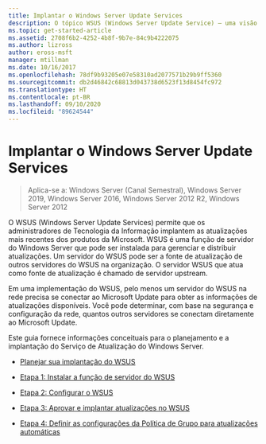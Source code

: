 ```yaml
---
title: Implantar o Windows Server Update Services
description: O tópico WSUS (Windows Server Update Service) – uma visão geral do processo da implantação com links para quatro etapas para realizá-lo
ms.topic: get-started-article
ms.assetid: 2708f6b2-4252-4b8f-9b7e-84c9b4222075
ms.author: lizross
author: eross-msft
manager: mtillman
ms.date: 10/16/2017
ms.openlocfilehash: 78df9b93205e07e58310ad2077571b29b9ff5360
ms.sourcegitcommit: db2d46842c68813d043738d6523f13d8454fc972
ms.translationtype: HT
ms.contentlocale: pt-BR
ms.lasthandoff: 09/10/2020
ms.locfileid: "89624544"
---
```

# <a name="deploy-windows-server-update-services"></a>Implantar o Windows Server Update Services

>Aplica-se a: Windows Server (Canal Semestral), Windows Server 2019, Windows Server 2016, Windows Server 2012 R2, Windows Server 2012

O WSUS (Windows Server Update Services) permite que os administradores de Tecnologia da Informação implantem as atualizações mais recentes dos produtos da Microsoft. WSUS é uma função de servidor do Windows Server que pode ser instalada para gerenciar e distribuir atualizações. Um servidor do WSUS pode ser a fonte de atualização de outros servidores do WSUS na organização. O servidor WSUS que atua como fonte de atualização é chamado de servidor upstream.

Em uma implementação do WSUS, pelo menos um servidor do WSUS na rede precisa se conectar ao Microsoft Update para obter as informações de atualizações disponíveis. Você pode determinar, com base na segurança e configuração da rede, quantos outros servidores se conectam diretamente ao Microsoft Update.

Este guia fornece informações conceituais para o planejamento e a implantação do Serviço de Atualização do Windows Server.

-   [Planejar sua implantação do WSUS](../plan/plan-your-wsus-deployment.md)

-   [Etapa 1: Instalar a função de servidor do WSUS](1-install-the-wsus-server-role.md)

-   [Etapa 2: Configurar o WSUS](2-configure-wsus.md)

-   [Etapa 3: Aprovar e implantar atualizações no WSUS](3-approve-and-deploy-updates-in-wsus.md)

-   [Etapa 4: Definir as configurações da Política de Grupo para atualizações automáticas](4-configure-group-policy-settings-for-automatic-updates.md)
